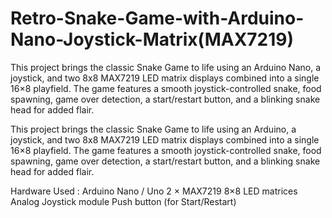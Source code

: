 # Retro-Snake-Game-with-Arduino-Nano-Joystick-Matrix(MAX7219)
This project brings the classic Snake Game to life using an Arduino Nano, a joystick, and two 8x8 MAX7219 LED matrix displays combined into a single 16×8 playfield. The game features a smooth joystick-controlled snake, food spawning, game over detection, a start/restart button, and a blinking snake head for added flair.

This project brings the classic Snake Game to life using an Arduino, a joystick, and two 8x8 MAX7219 LED matrix displays combined into a single 16×8 playfield. The game features a smooth joystick-controlled snake, food spawning, game over detection, a start/restart button, and a blinking snake head for added flair.

Hardware Used :
Arduino Nano / Uno
2 × MAX7219 8×8 LED matrices
Analog Joystick module
Push button (for Start/Restart)
